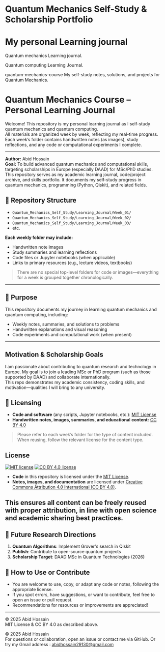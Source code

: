 # Quantum Mechanics Self-Study & Scholarship Portfolio
# My personal Learning journal 
Quantum mechanics Learning journal.

Quantum computing Learning Journal.

quantum-mechanics-course
My self-study notes, solutions, and projects for Quantum Mechanics.

# Quantum Mechanics Course – Personal Learning Journal

Welcome! This repository is my personal learning journal as I self-study quantum mechanics and quantum computing.  
All materials are organized week by week, reflecting my real-time progress. Each week’s folder contains handwritten notes (as images), study reflections, and any code or computational experiments I complete.

---
**Author:** Abid Hossain  
**Goal:** To build advanced quantum mechanics and computational skills, targeting scholarships in Europe (especially DAAD) for MSc/PhD studies.
This repository serves as my academic learning journal, code/project archive, and skills portfolio. It documents my self-study progress in quantum mechanics, programming (Python, Qiskit), and related fields.

## 📂 Repository Structure

- `Quantum_Mechanics_Self_Study/Learning_Journal/Week_01/`
- `Quantum_Mechanics_Self_Study/Learning_Journal/Week_02/`
- `Quantum_Mechanics_Self_Study/Learning_Journal/Week_03/`
- etc.

**Each weekly folder may include:**
- Handwritten note images
- Study summaries and learning reflections
- Code files or Jupyter notebooks (when applicable)
- Links to primary resources (e.g., lecture videos, textbooks)

> There are no special top-level folders for code or images—everything for a week is grouped together chronologically.

---

## 🎯 Purpose

This repository documents my journey in learning quantum mechanics and quantum computing, including:
- Weekly notes, summaries, and solutions to problems
- Handwritten explanations and visual reasoning
- Code experiments and computational work (when present)
---
## Motivation & Scholarship Goals

I am passionate about contributing to quantum research and technology in Europe. My goal is to join a leading MSc or PhD program (such as those supported by DAAD) and collaborate internationally.  
This repo demonstrates my academic consistency, coding skills, and motivation—qualities I will bring to any university.

## 📜 Licensing

- **Code and software** (any scripts, Jupyter notebooks, etc.): [MIT License](LICENSE)
- **Handwritten notes, images, summaries, and educational content:** [CC BY 4.0](LICENSE-CC-BY-4.0.md)

> Please refer to each week’s folder for the type of content included.  
> When reusing, follow the relevant license for the content type.

## License

[![MIT license](https://img.shields.io/badge/License-MIT-blue.svg)](LICENSE)
[![CC BY 4.0 license](https://img.shields.io/badge/License-CC_BY_4.0-lightgrey.svg)](LICENSE-CC-BY-4.0.md)

- **Code** in this repository is licensed under the [MIT License](LICENSE).
- **Notes, images, and documentation** are licensed under [Creative Commons Attribution 4.0 International (CC BY 4.0)](LICENSE-CC-BY-4.0.md).

This ensures all content can be freely reused with proper attribution, in line with open science and academic sharing best practices.
---
## 🔬 Future Research Directions  
1. **Quantum Algorithms**: Implement Grover's search in Qiskit  
2. **Publish**: Contribute to open-source quantum projects  
3. **Scholarship Target**: DAAD MSc in Quantum Technologies (2026)
   
## 🚀 How to Use or Contribute

- You are welcome to use, copy, or adapt any code or notes, following the appropriate license.
- If you spot errors, have suggestions, or want to contribute, feel free to open an issue or pull request.
- Recommendations for resources or improvements are appreciated!

---

© 2025 Abid Hossain  
MIT License & CC BY 4.0 as described above.

© 2025 Abid Hossain  
For questions or collaboration, open an issue or contact me via GitHub.
Or try my Gmail address :  abidhossain29130@gmail.com
